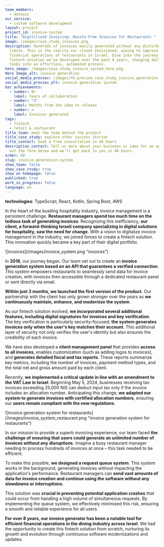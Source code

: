 ```yaml
---
team_members:
  - mateusz
our_service:
  - custom software development
layout: project
project_id: invoice-system
title: "Digitilized Invoicing: Hassle-Free Invoices for Restaurants "
image: /images/case_study_invoices.png
description: Hundreds of invoices easily generated without any disturbances and
  limits. This is the reality our client envisioned, aiming to improve the
  financial operations of restaurants in Israel. Dive into the journey of a
  fintech solution we've developed over the past 8 years, changing daily tedious
  tasks into an effortless, automated process.
hero_image: /images/case_study_invoice_system_hero.png
Hero Image_alt: invoice generation
social_media_previev: /images/fb_preview_case_study_invoice_generation.png
social_media_previev_alt: invoice generation system
bar_achievements:
  - number: 8+
    label: Years of collaboration
  - number: "3"
    label: Months from the idea to release
  - number: ∞
    label: Invoices generated
tags:
  - fintech
  - retail & restaurant
title_team: meet the team behind the project
title_case_study: explore other success stories
title_contact: book a free consultation in 48 hours
description_contact: Tell us more about your business or idea for an app. Fill
  out the form below and we'll get back to you in 48 hours.
order: 99
slug: invoice-generation-system
show_team: false
show_case_study: true
show on homepage: false
published: true
work_in_progress: false
language: en
---
```

<TitleWithIcon sectionTitle="technologies" titleIcon="/images/skills.svg" titleIconAlt="technologies" />

<Gallery images='[{"src":"/images/case-study_typescript_stack-logo.svg","alt":"TypeScript"},{"src":"/images/react_stack_logo.svg","alt":"React"},{"src":"/images/kotlin_new_stack_logo.svg","alt":"Node.js"},{"src":"/images/springboot_update.svg","alt":"Spring Boot"},{"src":"/images/aws_stack_logo.svg","alt":"AWS"}]' />

**technologies**: TypeScript, React, Kotlin, Spring Boot, AWS



<TitleWithIcon sectionTitle="problem: inefficient invoice management" titleIcon="/images/icon_title_about.svg" titleIconAlt="problem" />

In the heart of the bustling hospitality industry, invoice management is a persistent challenge. **Restaurant managers spend too much time on the tedious task of generating invoices**. Recognizing this inefficiency, **our client, a forward-thinking Israeli company specializing in digital solutions for hospitality, saw the need for change**. With a vision to digitalize invoice management in the industry, we joined forces to create a fintech solution. This innovation quickly became a key part of their digital portfolio.

<div className="image">![invoices](/images/invoice_system.png "invoices")</div>

<TitleWithIcon sectionTitle="the solution: automated invoice generation" titleIcon="/images/gearwheel.svg" titleIconAlt="the solution:" />

In **2016**, our journey began. Our team set out to create an **invoice generation system based on an API that guarantees a verified connection**. This system empowers restaurants to seamlessly send data for invoice creation, with invoices then accessible through a dedicated restaurant panel or sent directly via email.

**Within just 3 months, we launched the first version of the product**. Our partnership with the client has only grown stronger over the years as **we continuously maintain, enhance, and modernize the system**.

As our fintech solution evolved, **we incorporated several additional features, including digital signatures for invoices and key verification**. The key verification is particularly security-focused; **the system generates invoices only when the user's key matches their account**. This additional layer of security not only verifies the user's identity but also ensures the credibility of each invoice.

We have also developed a **client management panel** that provides **access to all invoices**, enables customization (such as adding logos to invoices), and **generates detailed fiscal and tax reports**. These reports summarize key metrics, including the number of invoices, payment method types, and the total net and gross amount paid by each client.

Recently, **we implemented a critical update in line with an amendment to the VAT Law in Israel**. Beginning May 5, 2024, businesses receiving tax invoices exceeding 25,000 NIS can deduct input tax only if the invoice includes an allocation number. Anticipating this change, **we adapted our system to generate invoices with certified allocation numbers**, ensuring our **users remain compliant with the new regulations**.

<div className="image">![invoice generation system for restaurants](/images/invoice_system_restaurant.png "invoice generation system for restaurants")</div>

<TitleWithIcon sectionTitle="challenges: processing countless requests at once" titleIcon="/images/gearwheel.svg" titleIconAlt="challenge" />

In our mission to provide a superb invoicing experience, our team faced **the challenge of ensuring that users could generate an unlimited number of invoices without any disruptions**. Imagine a busy restaurant manager needing to process hundreds of invoices at once – this task needed to be efficient.

To make this possible, **we designed a request queue system**. This system works in the background, generating invoices without impacting the application's performance. Restaurant managers can **send vast amounts of data for invoice creation and continue using the software without any slowdowns or interruptions**.

This solution was **crucial in preventing potential application crashes** that could occur from handling a high volume of simultaneous requests. By implementing the queue system, we effectively minimized this risk, ensuring a smooth and reliable experience for all users.

<TitleWithIcon sectionTitle="the results: a step forward in digital transformation in hospitality" titleIcon="/images/icon_result_svg.svg" titleIconAlt="the results of the collaboration" />

**For over 8 years, our invoice generator has been a notable tool for efficient financial operations in the dining industry across Israel**. We had the opportunity to create this fintech solution from scratch, nurturing its growth and evolution through continuous software modernizations and updates.